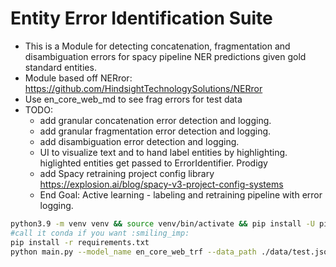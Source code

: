 # Entity Error Identification Suite

- This is a Module for detecting concatenation, fragmentation and disambiguation errors for spacy pipeline NER predictions given gold standard entities.
- Module based off NERror: https://github.com/HindsightTechnologySolutions/NERror
- Use en_core_web_md to see frag errors for test data
- TODO:
    - add granular concatenation error detection and logging.
    - add granular fragmentation error detection and logging.
    - add disambiguation error detection and logging.
    - UI to visualize text and to hand label entities by highlighting. higlighted entities get passed to ErrorIdentifier. Prodigy
    - add Spacy retraining project config library https://explosion.ai/blog/spacy-v3-project-config-systems
    - End Goal: Active learning - labeling and retraining pipeline with error logging.

```bash
python3.9 -m venv venv && source venv/bin/activate && pip install -U pip setuptools wheel #Use an alias
#call it conda if you want :smiling_imp:
pip install -r requirements.txt
python main.py --model_name en_core_web_trf --data_path ./data/test.json
```